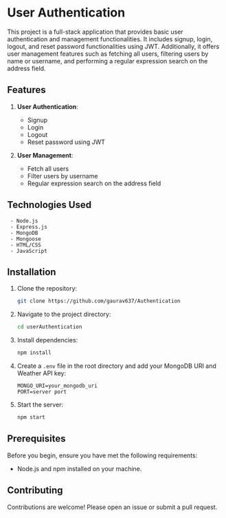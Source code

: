 # User Authentication 

This project is a full-stack application that provides basic user authentication and management functionalities. It includes signup, login, logout, and reset password functionalities using JWT. Additionally, it offers user management features such as fetching all users, filtering users by name or username, and performing a regular expression search on the address field.

## Features

1. **User Authentication**:
      - Signup
      - Login
      - Logout
      - Reset password using JWT
  
2. **User Management**:
      - Fetch all users
      - Filter users by username
      - Regular expression search on the address field

 ## Technologies Used

     - Node.js
     - Express.js
     - MongoDB
     - Mongoose
     - HTML/CSS
     - JavaScript
  

## Installation

1. Clone the repository:

   ```bash
   git clone https://github.com/gaurav637/Authentication

2. Navigate to the project directory:
    ```bash
    cd userAuthentication
    ```

3. Install dependencies:
    ```bash
    npm install
    ```

4. Create a `.env` file in the root directory and add your MongoDB URI and Weather API key:
    ```env
    MONGO_URI=your_mongodb_uri
    PORT=server port
    ```

5. Start the server:
    ```bash
    npm start
    ```

## Prerequisites

   Before you begin, ensure you have met the following requirements:
   
   - Node.js and npm installed on your machine.

 ## Contributing

   Contributions are welcome! Please open an issue or submit a pull request.    
